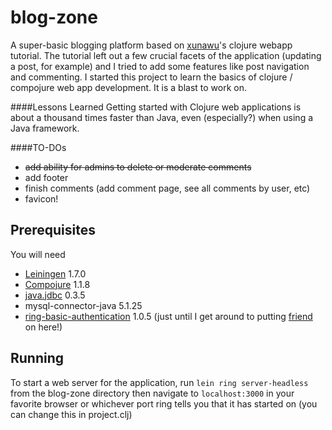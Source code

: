 # blog-zone

A super-basic blogging platform based on [xunawu](//www.xuan-wu.com)'s clojure webapp
tutorial. The tutorial left out a few crucial facets of the application (updating a
post, for example) and I tried to add some features like post navigation and commenting. 
I started this project to learn the basics of clojure / compojure 
web app development. It is a blast to work on. 

####Lessons Learned
Getting started with Clojure web applications is about a thousand times faster
than Java, even (especially?) when using a Java framework.

####TO-DOs
 + ~~add ability for admins to delete or moderate comments~~
 + add footer
 + finish comments (add comment page, see all comments by user, etc)
 + favicon!

## Prerequisites

You will need 
+ [Leiningen][1] 1.7.0
+ [Compojure][2] 1.1.8
+ [java.jdbc][3] 0.3.5
+ mysql-connector-java 5.1.25
+ [ring-basic-authentication][4] 1.0.5 (just until I get around to putting [friend][5] on here!)

[1]: https://github.com/technomancy/leiningen
[2]: https://github.com/weavejester/compojure
[3]: https://github.com/clojure/java.jdbc
[4]: https://github.com/remvee/ring-basic-authentication
[5]: https://github.com/cemerick/friend

## Running

To start a web server for the application, run ``lein ring server-headless``
from the blog-zone directory then navigate to ``localhost:3000`` in your 
favorite browser or whichever port ring tells you that it has
started on (you can change this in project.clj)
